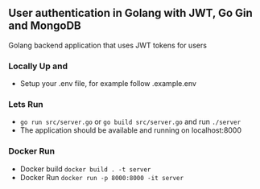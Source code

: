 ## User authentication in Golang with JWT, Go Gin and MongoDB
 Golang backend application that uses JWT tokens for users

### Locally Up and 
- Setup your .env file, for example follow .example.env
### Lets Run
- `go run src/server.go` or `go build src/server.go` and run `./server`
- The application should be available and running on localhost:8000
### Docker Run
- Docker build `docker build . -t server`
- Docker Run `docker run -p 8000:8000 -it server`



